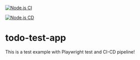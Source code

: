 [![Node.js CI](https://github.com/ivanmarinoff/todo-test-app/actions/workflows/pipeline.yml/badge.svg?branch=main)](https://github.com/ivanmarinoff/todo-test-app/actions/workflows/pipeline.yml)

[![Node.js CD](https://github.com/ivanmarinoff/todo-test-app/actions/workflows/pipeline.yml/badge.svg?event=push)](https://github.com/ivanmarinoff/todo-test-app/actions/workflows/pipeline.yml)

# todo-test-app
This is a test example with Playwright test and CI-CD pipeline!
